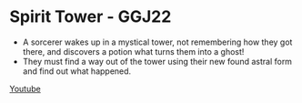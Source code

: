 # Spirit Tower - GGJ22

- A sorcerer wakes up in a mystical tower, not remembering how they got there, and discovers a potion what turns them into a ghost! 
- They must find a way out of the tower using their new found astral form and find out what happened.

[Youtube](https://youtu.be/fSnmNwBWvjc)
